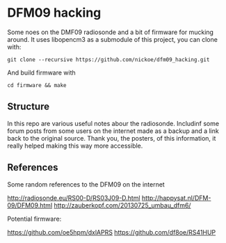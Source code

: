 # DFM09 hacking
Some noes on the DMF09 radiosonde and a bit of firmware for mucking
around. It uses libopencm3 as a submodule of this project, you can
clone with:

```
git clone --recursive https://github.com/nickoe/dfm09_hacking.git
```

And build firmware with

```
cd firmware && make
```

## Structure

In this repo are various useful notes abour the radiosonde. Includinf
some forum posts from some users on the internet made as a backup and
a link back to the original source. Thank you, the posters, of this
information, it really helped making this way more accessible.

## References

Some random references to the DFM09 on the internet

http://radiosonde.eu/RS00-D/RS03J09-D.html
http://happysat.nl/DFM-09/DFM09.html
http://zauberkopf.com/20130725_umbau_dfm6/

Potential firmware:

https://github.com/oe5hpm/dxlAPRS
https://github.com/df8oe/RS41HUP
